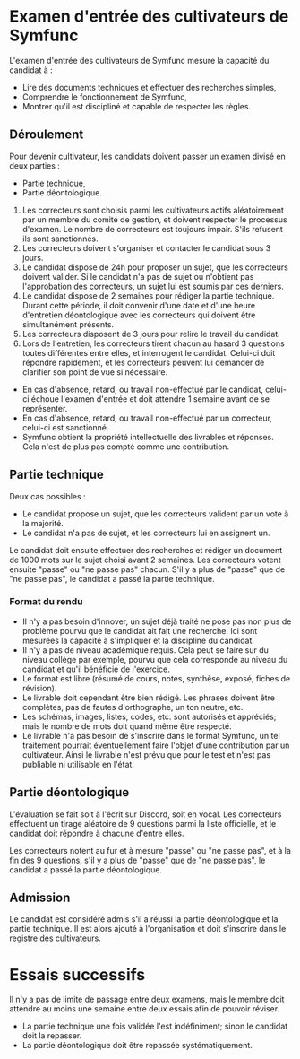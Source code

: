 # Examen d'entrée des cultivateurs de Symfunc

L'examen d'entrée des cultivateurs de Symfunc mesure la capacité du candidat à :
* Lire des documents techniques et effectuer des recherches simples,
* Comprendre le fonctionnement de Symfunc,
* Montrer qu'il est discipliné et capable de respecter les règles.

## Déroulement

Pour devenir cultivateur, les candidats doivent passer un examen divisé en deux parties :
* Partie technique,
* Partie déontologique.

1. Les correcteurs sont choisis parmi les cultivateurs actifs aléatoirement par un membre du comité de gestion, et doivent respecter le processus d'examen. Le nombre de correcteurs est toujours impair. S'ils refusent ils sont sanctionnés.
2. Les correcteurs doivent s'organiser et contacter le candidat sous 3 jours.
3. Le candidat dispose de 24h pour proposer un sujet, que les correcteurs doivent valider. Si le candidat n'a pas de sujet ou n'obtient pas l'approbation des correcteurs, un sujet lui est soumis par ces derniers.
4. Le candidat dispose de 2 semaines pour rédiger la partie technique. Durant cette période, il doit convenir d'une date et d'une heure d'entretien déontologique avec les correcteurs qui doivent être simultanément présents.
5. Les correcteurs disposent de 3 jours pour relire le travail du candidat.
6. Lors de l'entretien, les correcteurs tirent chacun au hasard 3 questions toutes différentes entre elles, et interrogent le candidat. Celui-ci doit répondre rapidement, et les correcteurs peuvent lui demander de clarifier son point de vue si nécessaire.

* En cas d'absence, retard, ou travail non-effectué par le candidat, celui-ci échoue l'examen d'entrée et doit attendre 1 semaine avant de se représenter.
* En cas d'absence, retard, ou travail non-effectué par un correcteur, celui-ci est sanctionné.
* Symfunc obtient la propriété intellectuelle des livrables et réponses. Cela n'est de plus pas compté comme une contribution.

## Partie technique

Deux cas possibles :
* Le candidat propose un sujet, que les correcteurs valident par un vote à la majorité.
* Le candidat n'a pas de sujet, et les correcteurs lui en assignent un.

Le candidat doit ensuite effectuer des recherches et rédiger un document de 1000 mots sur le sujet choisi avant 2 semaines. Les correcteurs votent ensuite "passe" ou "ne passe pas" chacun. S'il y a plus de "passe" que de "ne passe pas", le candidat a passé la partie technique.

### Format du rendu

* Il n'y a pas besoin d'innover, un sujet déjà traité ne pose pas non plus de problème pourvu que le candidat ait fait une recherche. Ici sont mesurées la capacité à s'impliquer et la discipline du candidat.
* Il n'y a pas de niveau académique requis. Cela peut se faire sur du niveau collège par exemple, pourvu que cela corresponde au niveau du candidat et qu'il bénéficie de l'exercice.
* Le format est libre (résumé de cours, notes, synthèse, exposé, fiches de révision).
* Le livrable doit cependant être bien rédigé. Les phrases doivent être complètes, pas de fautes d'orthographe, un ton neutre, etc.
* Les schémas, images, listes, codes, etc. sont autorisés et appréciés; mais le nombre de mots doit quand même être respecté. 
* Le livrable n'a pas besoin de s'inscrire dans le format Symfunc, un tel traitement pourrait éventuellement faire l'objet d'une contribution par un cultivateur. Ainsi le livrable n'est prévu que pour le test et n'est pas publiable ni utilisable en l'état.

## Partie déontologique

L'évaluation se fait soit à l'écrit sur Discord, soit en vocal. Les correcteurs effectuent un tirage aléatoire de 9 questions parmi la liste officielle, et le candidat doit répondre à chacune d'entre elles.

Les correcteurs notent au fur et à mesure "passe" ou "ne passe pas", et à la fin des 9 questions, s'il y a plus de "passe" que de "ne passe pas", le candidat a passé la partie déontologique.

## Admission

Le candidat est considéré admis s'il a réussi la partie déontologique et la partie technique. Il est alors ajouté à l'organisation et doit s'inscrire dans le registre des cultivateurs.

# Essais successifs

Il n'y a pas de limite de passage entre deux examens, mais le membre doit attendre au moins une semaine entre deux essais afin de pouvoir réviser.

* La partie technique une fois validée l'est indéfiniment; sinon le candidat doit la repasser.
* La partie déontologique doit être repassée systématiquement.
